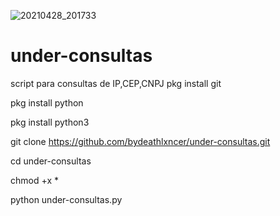 ![20210428_201733](https://user-images.githubusercontent.com/83184525/116802660-e79fa280-aaea-11eb-88e4-a3711f321831.png)
# under-consultas

script para consultas de IP,CEP,CNPJ
pkg install git

pkg install python

pkg install python3

git clone https://github.com/bydeathlxncer/under-consultas.git

cd under-consultas

chmod +x *

python under-consultas.py


